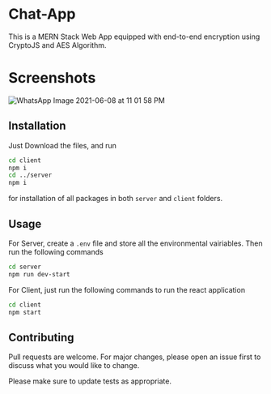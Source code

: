 # Chat-App

This is a MERN Stack Web App equipped with end-to-end encryption using CryptoJS and AES Algorithm.

# Screenshots
![WhatsApp Image 2021-06-08 at 11 01 58 PM](https://user-images.githubusercontent.com/45177064/121274106-63112280-c8e7-11eb-80e0-cd1afa1d1ecf.jpeg)


## Installation

Just Download the files, and run

```bash
cd client
npm i
cd ../server
npm i
```
for installation of all packages in both ``server`` and ``client`` folders.

## Usage

For Server, create a `.env` file and store all the environmental vairiables.
Then run the following commands
```bash
cd server
npm run dev-start
```

For Client, just run the following commands to run the react application
```bash
cd client
npm start
```

## Contributing
Pull requests are welcome. For major changes, please open an issue first to discuss what you would like to change.

Please make sure to update tests as appropriate.

